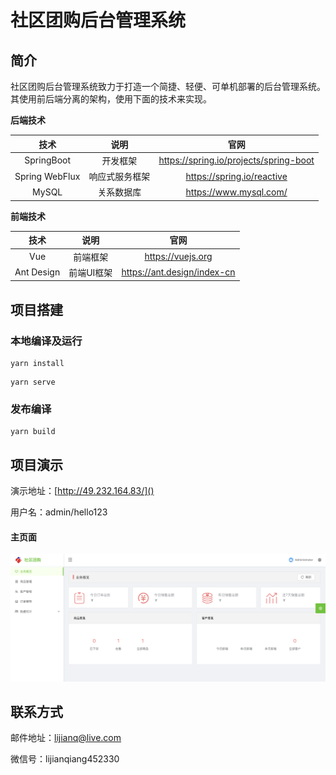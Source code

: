 # 社区团购后台管理系统

## 简介
社区团购后台管理系统致力于打造一个简捷、轻便、可单机部署的后台管理系统。其使用前后端分离的架构，使用下面的技术来实现。

**后端技术**

|       技术       |   说明    |                      官网                       |
|:--------------:|:-------:| :---------------------------------------------: |
|   SpringBoot   |  开发框架   |     https://spring.io/projects/spring-boot      |
| Spring WebFlux | 响应式服务框架 |     https://spring.io/reactive     |
|     MySQL      |  关系数据库  | https://www.mysql.com/ |

**前端技术**

|     技术     |    说明    |        官网         |
|:----------:| :--------: |:-----------------:|
|    Vue     |  前端框架  | https://vuejs.org |
| Ant Design | 前端UI框架 |     https://ant.design/index-cn      |

## 项目搭建

### 本地编译及运行
```
yarn install
```
```
yarn serve 
```

### 发布编译
```
yarn build 
```

## 项目演示

演示地址：[http://49.232.164.83/]()

用户名：admin/hello123

#### 主页面

![image](public/img/dashboard.png)

## 联系方式

邮件地址：lijianq@live.com

微信号：lijianqiang452330